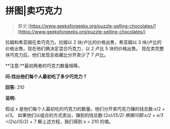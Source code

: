 # 拼图|卖巧克力

> 原文:[https://www.geeksforgeeks.org/puzzle-selling-chocolates/](https://www.geeksforgeeks.org/puzzle-selling-chocolates/)

拉姆和希亚姆在卖巧克力。拉姆以 2 块/卢比的价格出售，希亚姆以 3 块/卢比的价格出售。现在他们俩决定混合巧克力，以 2 卢比 5 块的价格出售。
现在卖完整块巧克力后，他们发现总收藏比分开卖少了 7 卢比。

**注意:**最初两者的巧克力数量相等。

**问:找出他们每个人最初吃了多少巧克力？**

**回答:** 210

**说明:**

假设 x 是他们每个人最初吃的巧克力的数量。他们分开卖巧克力赚的钱总数:x/2 + x/3。
如果他们以组合的方式卖出，赚到的钱总数:(2*x)/(5/2)
根据问题:x/2 + x/3 =(2*x)/(5/2) + 7
解上述方程，我们得到 x = 210 的值。